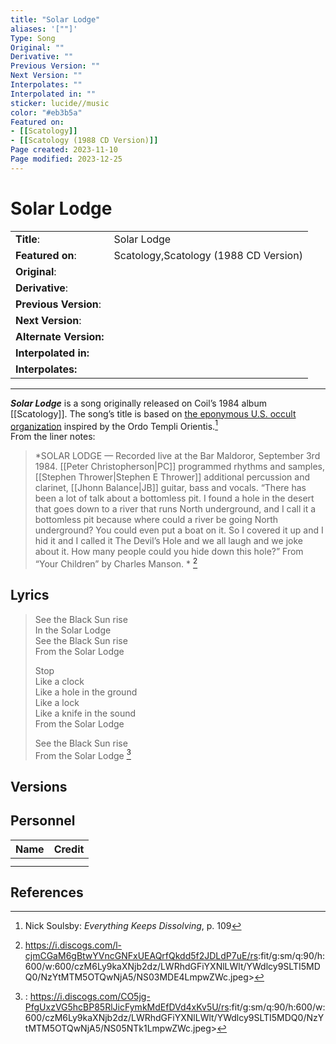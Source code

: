 ```yaml
---
title: "Solar Lodge"
aliases: '[""]'
Type: Song
Original: ""
Derivative: ""
Previous Version: ""
Next Version: ""
Interpolates: ""
Interpolated in: ""
sticker: lucide//music
color: "#eb3b5a"
Featured on:
- [[Scatology]]
- [[Scatology (1988 CD Version)]]
Page created: 2023-11-10
Page modified: 2023-12-25
---
```


# Solar Lodge

|  |  |
| --- | --- |
| __Title__: | Solar Lodge |
| __Featured on__: | Scatology,Scatology (1988 CD Version) |
| __Original__: |  |
| __Derivative__: |  |
| __Previous Version__: |  |
| __Next Version__: |  |
| __Alternate Version:__ |  |
| __Interpolated in:__ |  |
| __Interpolates:__ |  |

---

*__Solar Lodge__* is a song originally released on Coil’s 1984 album [[Scatology]].  The song’s title is based on [the eponymous U.S. occult organization](https://en.wikipedia.org/wiki/Solar_Lodge) inspired by the Ordo Templi Orientis.[^1]  
From the liner notes:

> *SOLAR LODGE — Recorded live at the Bar Maldoror, September 3rd 1984. [[Peter Christopherson|PC]] programmed rhythms and samples, [[Stephen Thrower|Stephen E Thrower]] additional percussion and clarinet, [[Jhonn Balance|JB]] guitar, bass and vocals. “There has been a lot of talk about a bottomless pit. I found a hole in the desert that goes down to a river that runs North underground, and I call it a bottomless pit because where could a river be going North underground? You could even put a boat on it. So I covered it up and I hid it and I called it The Devil’s Hole and we all laugh and we joke about it. How many people could you hide down this hole?” From “Your Children” by Charles Manson. * [^2]

## Lyrics

> See the Black Sun rise  
> In the Solar Lodge  
> See the Black Sun rise  
> From the Solar Lodge
>
> Stop  
> Like a clock  
> Like a hole in the ground  
> Like a lock  
> Like a knife in the sound  
> From the Solar Lodge
>
> See the Black Sun rise  
> From the Solar Lodge [^3]

## Versions

## Personnel

|Name|Credit|
|---|---|
|||
|||

## References

[^1]: Nick Soulsby: *Everything Keeps Dissolving*, p. 109
[^2]: <https://i.discogs.com/l-cjmCGaM6gBtwYVncGNFxUEAQrfQkdd5f2JDLdP7uE/rs>:fit/g:sm/q:90/h:600/w:600/czM6Ly9kaXNjb2dz/LWRhdGFiYXNlLWlt/YWdlcy9SLTI5MDQ0/NzYtMTM5OTQwNjA5/NS03MDE4LmpwZWc.jpeg>
[^3]:: <https://i.discogs.com/CO5jg-PfgUxzVG5hcBP85RlJicFymkMdEfDVd4xKv5U/rs>:fit/g:sm/q:90/h:600/w:600/czM6Ly9kaXNjb2dz/LWRhdGFiYXNlLWlt/YWdlcy9SLTI5MDQ0/NzYtMTM5OTQwNjA5/NS05NTk1LmpwZWc.jpeg>

